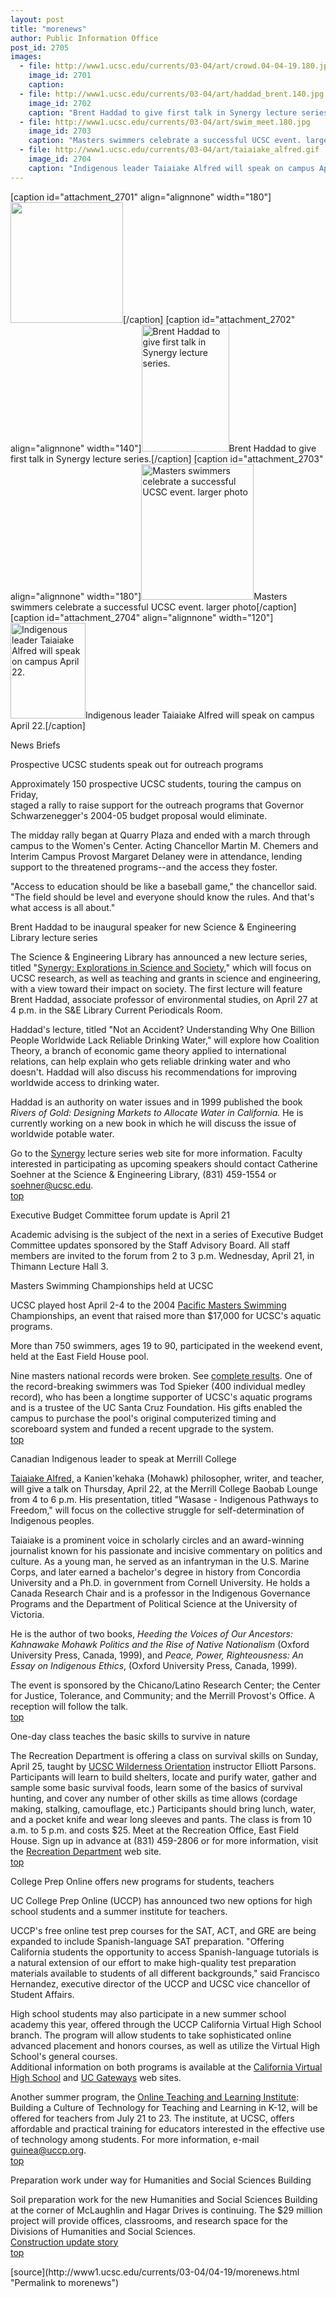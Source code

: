 ```yaml
---
layout: post
title: "morenews"
author: Public Information Office
post_id: 2705
images:
  - file: http://www1.ucsc.edu/currents/03-04/art/crowd.04-04-19.180.jpg
    image_id: 2701
    caption: 
  - file: http://www1.ucsc.edu/currents/03-04/art/haddad_brent.140.jpg
    image_id: 2702
    caption: "Brent Haddad to give first talk in Synergy lecture series."
  - file: http://www1.ucsc.edu/currents/03-04/art/swim_meet.180.jpg
    image_id: 2703
    caption: "Masters swimmers celebrate a successful UCSC event. larger photo"
  - file: http://www1.ucsc.edu/currents/03-04/art/taiaiake_alfred.gif
    image_id: 2704
    caption: "Indigenous leader Taiaiake Alfred will speak on campus April 22."
---
```


[caption id="attachment_2701" align="alignnone" width="180"]<a href="http://localhost/mysite/wp-content/uploads/2004/04/crowd.04-04-19.180.jpg"><img class="size-full wp-image-2701" src="http://localhost/mysite/wp-content/uploads/2004/04/crowd.04-04-19.180.jpg" alt="" width="180" height="193" /></a>[/caption]
[caption id="attachment_2702" align="alignnone" width="140"]<a href="http://localhost/mysite/wp-content/uploads/2004/04/haddad_brent.140.jpg"><img class="size-full wp-image-2702" src="http://localhost/mysite/wp-content/uploads/2004/04/haddad_brent.140.jpg" alt="Brent Haddad to give first talk in Synergy lecture series." width="140" height="203" /></a>Brent Haddad to give first talk in Synergy lecture series.[/caption]
[caption id="attachment_2703" align="alignnone" width="180"]<a href="http://localhost/mysite/wp-content/uploads/2004/04/swim_meet.180.jpg"><img class="size-full wp-image-2703" src="http://localhost/mysite/wp-content/uploads/2004/04/swim_meet.180.jpg" alt="Masters swimmers celebrate a successful UCSC event. larger photo" width="180" height="217" /></a>Masters swimmers celebrate a successful UCSC event. larger photo[/caption]
[caption id="attachment_2704" align="alignnone" width="120"]<a href="http://localhost/mysite/wp-content/uploads/2004/04/taiaiake_alfred.gif"><img class="size-full wp-image-2704" src="http://localhost/mysite/wp-content/uploads/2004/04/taiaiake_alfred.gif" alt="Indigenous leader Taiaiake Alfred will speak on campus April 22." width="120" height="153" /></a>Indigenous leader Taiaiake Alfred will speak on campus April 22.[/caption]
<p class="pagehead">
  News Briefs
</p>
<p class="sectionhead">
  <a name="outreach" id="outreach"></a>Prospective UCSC students speak out for outreach programs
</p>
<p>
  Approximately 150 prospective UCSC students, touring the campus on Friday,<br>
  staged a rally to raise support for the outreach programs that Governor<br>
  Schwarzenegger's 2004-05 budget proposal would eliminate.
</p>
<p>
  The midday rally began at Quarry Plaza and ended with a march through campus to the Women's Center. Acting Chancellor Martin M. Chemers and Interim Campus Provost Margaret Delaney were in attendance, lending support to the threatened programs--and the access they foster.
</p>
<p>
  "Access to education should be like a baseball game," the chancellor said.<br>
  "The field should be level and everyone should know the rules. And that's<br>
  what access is all about."
</p>
<p>
  <span class="sectionhead"><a name="haddad" id="haddad"></a>Brent Haddad to be inaugural speaker for new Science &amp; Engineering Library lecture series</span><br>
</p>
<p>
  The Science &amp; Engineering Library has announced a new lecture series, titled "<a href="http://library.ucsc.edu/science/synergy">Synergy: Explorations in Science and Society</a>," which will focus on UCSC research, as well as teaching and grants in science and engineering, with a view toward their impact on society. The first lecture will feature Brent Haddad, associate professor of environmental studies, on April 27 at 4 p.m. in the S&amp;E Library Current Periodicals Room.
</p>
<p>
  Haddad's lecture, titled "Not an Accident? Understanding Why One Billion People Worldwide Lack Reliable Drinking Water," will explore how Coalition Theory, a branch of economic game theory applied to international relations, can help explain who gets reliable drinking water and who doesn't. Haddad will also discuss his recommendations for improving worldwide access to drinking water.
</p>
<p>
  Haddad is an authority on water issues and in 1999 published the book <i>Rivers of Gold: Designing Markets to Allocate Water in California.</i> He is currently working on a new book in which he will discuss the issue of worldwide potable water.<br>
</p>
<p>
  Go to the <a href="http://library.ucsc.edu/science/synergy">Synergy</a> lecture series web site for more information. Faculty interested in participating as upcoming speakers should contact Catherine Soehner at the Science &amp; Engineering Library, (831) 459-1554 or <a href="mailto:soehner@ucsc.edu">soehner@ucsc.edu</a>.<br>
  <a href="#haddad">top</a>
</p>
<p class="sectionhead">
  <a name="budget" id="budget"></a>Executive Budget Committee forum update is April 21
</p>
<p>
  Academic advising is the subject of the next in a series of Executive Budget Committee updates sponsored by the Staff Advisory Board. All staff members are invited to the forum from 2 to 3 p.m. Wednesday, April 21, in Thimann Lecture Hall 3.
</p>
<p class="sectionhead">
  <a name="swimming" id="swimming"></a>Masters Swimming Championships held at UCSC
</p>
<p>
  UCSC played host April 2-4 to the 2004 <a href="http://www.pacificmasters.org/index.shtml">Pacific Masters Swimming</a><br>
  Championships, an event that raised more than $17,000 for UCSC's aquatic<br>
  programs.
</p>
<p>
  More than 750 swimmers, ages 19 to 90, participated in the weekend event, held at the East Field House pool.<br>
</p>
<p>
  Nine masters national records were broken. See <a href="http://www.pacificmasters.org/comp/results.shtml">complete results</a>. One of the record-breaking swimmers was Tod Spieker (400 individual medley record), who has been a longtime supporter of UCSC's aquatic programs and is a trustee of the UC Santa Cruz Foundation. His gifts enabled the campus to purchase the pool's original computerized timing and scoreboard system and funded a recent upgrade to the system.<br>
  <a href="#haddad">top</a><br>
</p>
<p class="sectionhead">
  <a name="taiaiake" id="taiaiake"></a>Canadian Indigenous leader to speak at Merrill College
</p>
<p>
  <a href="http://web.uvic.ca/igov/people/faculty/alfred_gerald.html">Taiaiake Alfred,</a> a Kanien'kehaka (Mohawk) philosopher, writer, and teacher, will give a talk on Thursday, April 22, at the Merrill College Baobab Lounge from 4 to 6 p.m. His presentation, titled "Wasase - Indigenous Pathways to Freedom," will focus on the collective struggle for self-determination of Indigenous peoples.<br>
</p>Taiaiake is a prominent voice in scholarly circles and an award-winning journalist known for his passionate and incisive commentary on politics and culture. As a young man, he served as an infantryman in the U.S. Marine Corps, and later earned a bachelor's degree in history from Concordia University and a Ph.D. in government from Cornell University. He holds a Canada Research Chair and is a professor in the Indigenous Governance Programs and the Department of Political Science at the University of Victoria.
<p>
  He is the author of two books, <i>Heeding the Voices of Our Ancestors: Kahnawake Mohawk Politics and the Rise of Native Nationalism</i> (Oxford University Press, Canada, 1999), and <i>Peace, Power, Righteousness: An Essay on Indigenous Ethics</i>, (Oxford University Press, Canada, 1999).
</p>
<p>
  The event is sponsored by the Chicano/Latino Research Center; the Center for Justice, Tolerance, and Community; and the Merrill Provost's Office. A reception will follow the talk.<br>
  <a href="#haddad">top</a>
</p>
<p class="sectionhead">
  <a name="wilderness" id="wilderness"></a>One-day class teaches the basic skills to survive in nature
</p>
<p>
  The Recreation Department is offering a class on survival skills on Sunday, April 25, taught by <a href="http://studentaffairs.ucsc.edu/opers/wo/">UCSC Wilderness Orientation</a> instructor Elliott Parsons. Participants will learn to build shelters, locate and purify water, gather and sample some basic survival foods, learn some of the basics of survival hunting, and cover any number of other skills as time allows (cordage making, stalking, camouflage, etc.) Participants should bring lunch, water, and a pocket knife and wear long sleeves and pants. The class is from 10 a.m. to 5 p.m. and costs $25. Meet at the Recreation Office, East Field House. Sign up in advance at (831) 459-2806 or for more information, visit the <a href="http://www.ucsc.edu/opers/rec">Recreation Department</a> web site.<br>
  <a href="#haddad">top</a>
</p>
<p class="sectionhead">
  <a name="college_prep" id="college_prep"></a>College Prep Online offers new programs for students, teachers
</p>
<p>
  UC College Prep Online (UCCP) has announced two new options for high school students and a summer institute for teachers.<br>
</p>
<p>
  UCCP's free online test prep courses for the SAT, ACT, and GRE are being expanded to include Spanish-language SAT preparation. "Offering California students the opportunity to access Spanish-language tutorials is a natural extension of our effort to make high-quality test preparation materials available to students of all different backgrounds," said Francisco Hernandez, executive director of the UCCP and UCSC vice chancellor of Student Affairs.<br>
</p>
<p>
  High school students may also participate in a new summer school academy this year, offered through the UCCP California Virtual High School branch. The program will allow students to take sophisticated online advanced placement and honors courses, as well as utilize the Virtual High School's general courses.<br>
  Additional information on both programs is available at the <a href="http://www.cavhs.org">California Virtual High School</a> and <a href="http://www.ucgateways.org">UC Gateways</a> web sites.<br>
</p>
<p>
  Another summer program, the <a href="http://www.uccp.org/institute">Online Teaching and Learning Institute</a>: Building a Culture of Technology for Teaching and Learning in K-12, will be offered for teachers from July 21 to 23. The institute, at UCSC, offers affordable and practical training for educators interested in the effective use of technology among students. For more information, e-mail <a href="mailto:guinea@uccp.org">guinea@uccp.org</a>.<br>
  <a href="#haddad">top</a>
</p>
<p class="sectionhead">
  <a name="construction" id="construction"></a>Preparation work under way for Humanities and Social Sciences Building
</p>
<p>
  Soil preparation work for the new Humanities and Social Sciences Building at the corner of McLaughlin and Hagar Drives is continuing. The $29 million project will provide offices, classrooms, and research space for the Divisions of Humanities and Social Sciences.<br>
  <a href="http://www.ucsc.edu/about/construction_plans.html">Construction update story</a><a href="http://www2.ucsc.edu/ppc/"><br></a><a href="#haddad">top</a><br>
</p>
<p>

</p>
[source](http://www1.ucsc.edu/currents/03-04/04-19/morenews.html "Permalink to morenews")

